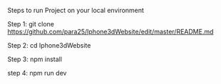 Steps to run Project on your local environment

Step 1: git clone https://github.com/para25/Iphone3dWebsite/edit/master/README.md

Step 2: cd Iphone3dWebsite

Step 3: npm install

step 4: npm run dev
